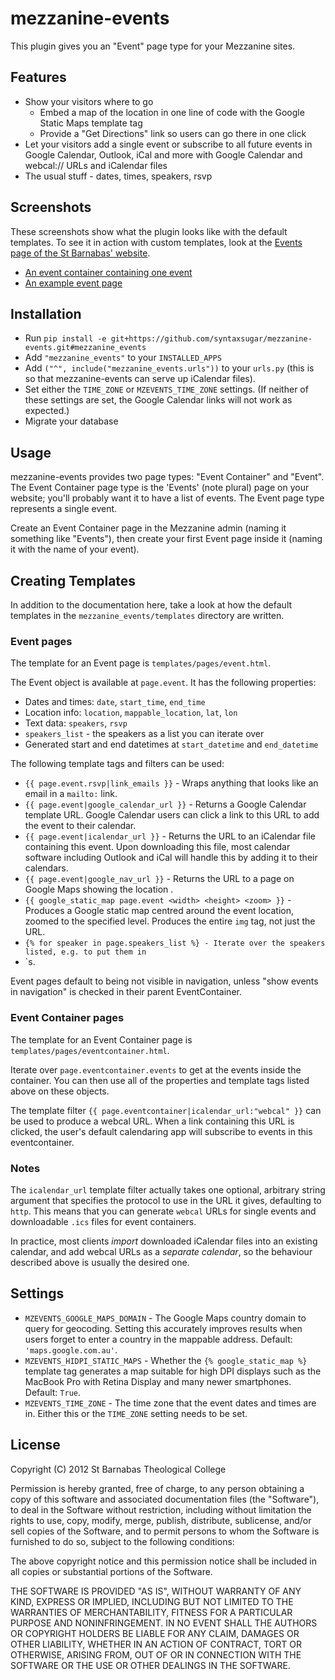 # mezzanine-events

This plugin gives you an "Event" page type for your Mezzanine sites.

## Features

* Show your visitors where to go
	* Embed a map of the location in one line of code with the Google Static Maps template tag
	* Provide a "Get Directions" link so users can go there in one click
* Let your visitors add a single event or subscribe to all future events in Google Calendar, Outlook, iCal and more with Google Calendar and webcal:// URLs and iCalendar files
* The usual stuff - dates, times, speakers, rsvp

## Screenshots

These screenshots show what the plugin looks like with the default templates. To see it in action with custom templates, look at the [Events page of the St Barnabas' website](http://www.sbtc.org.au/events/).

- [An event container containing one event](https://raw.github.com/stbarnabas/mezzanine-events/master/screenshots/eventcontainer.png)
- [An example event page](https://raw.github.com/stbarnabas/mezzanine-events/master/screenshots/event.png)

## Installation

* Run `pip install -e git+https://github.com/syntaxsugar/mezzanine-events.git#mezzanine_events`
* Add `"mezzanine_events"` to your `INSTALLED_APPS`
* Add `("^", include("mezzanine_events.urls"))` to your `urls.py` (this is so that mezzanine-events can serve up iCalendar files).
* Set either the `TIME_ZONE` or `MZEVENTS_TIME_ZONE` settings. (If neither of these settings are set, the Google Calendar links will not work as expected.)
* Migrate your database

## Usage

mezzanine-events provides two page types: "Event Container" and "Event". The Event Container page type is the 'Events' (note plural) page on your website; you'll probably want it to have a list of events. The Event page type represents a single event.

Create an Event Container page in the Mezzanine admin (naming it something like "Events"), then create your first Event page inside it (naming it with the name of your event).

## Creating Templates

In addition to the documentation here, take a look at how the default templates in the `mezzanine_events/templates` directory are written.

### Event pages

The template for an Event page is `templates/pages/event.html`.

The Event object is available at `page.event`. It has the following properties:

* Dates and times: `date`, `start_time`, `end_time`
* Location info: `location`, `mappable_location`, `lat`, `lon`
* Text data: `speakers`, `rsvp`
* `speakers_list` - the speakers as a list you can iterate over
* Generated start and end datetimes at `start_datetime` and `end_datetime`

The following template tags and filters can be used:

- `{{ page.event.rsvp|link_emails }}` - Wraps anything that looks like an email in a `mailto:` link.
- `{{ page.event|google_calendar_url }}` - Returns a Google Calendar template URL. Google Calendar users can click a link to this URL to add the event to their calendar.
- `{{ page.event|icalendar_url }}` - Returns the URL to an iCalendar file containing this event. Upon downloading this file, most calendar software including Outlook and iCal will handle this by adding it to their calendars.
- `{{ page.event|google_nav_url }}` - Returns the URL to a page on Google Maps showing the location .
- `{{ google_static_map page.event <width> <height> <zoom> }}` - Produces a Google static map centred around the event location, zoomed to the specified level. Produces the entire `img` tag, not just the URL.
- `{% for speaker in page.speakers_list %} - Iterate over the speakers listed, e.g. to put them in `<li>`s.

Event pages default to being not visible in navigation, unless "show events in navigation" is checked in their parent EventContainer.

### Event Container pages

The template for an Event Container page is `templates/pages/eventcontainer.html`.

Iterate over `page.eventcontainer.events` to get at the events inside the container. You can then use all of the properties and template tags listed above on these objects.

The template filter `{{ page.eventcontainer|icalendar_url:"webcal" }}` can be used to produce a webcal URL. When a link containing this URL is clicked, the user's default calendaring app will subscribe to events in this eventcontainer.

### Notes

The `icalendar_url` template filter actually takes one optional, arbitrary string argument that specifies the protocol to use in the URL it gives, defaulting to `http`. This means that you can generate `webcal` URLs for single events and downloadable `.ics` files for event containers.

In practice, most clients *import* downloaded iCalendar files into an existing calendar, and add webcal URLs as a *separate calendar*, so the behaviour described above is usually the desired one.

## Settings

* `MZEVENTS_GOOGLE_MAPS_DOMAIN` - The Google Maps country domain to query for geocoding. Setting this accurately improves results when users forget to enter a country in the mappable address. Default: `'maps.google.com.au'`.
* `MZEVENTS_HIDPI_STATIC_MAPS` - Whether the `{% google_static_map %}` template tag generates a map suitable for high DPI displays such as the MacBook Pro with Retina Display and many newer smartphones. Default: `True`.
* `MZEVENTS_TIME_ZONE` - The time zone that the event dates and times are in. Either this or the `TIME_ZONE` setting needs to be set.

## License

Copyright (C) 2012 St Barnabas Theological College

Permission is hereby granted, free of charge, to any person obtaining a copy of this software and associated documentation files (the "Software"), to deal in the Software without restriction, including without limitation the rights to use, copy, modify, merge, publish, distribute, sublicense, and/or sell copies of the Software, and to permit persons to whom the Software is furnished to do so, subject to the following conditions:

The above copyright notice and this permission notice shall be included in all copies or substantial portions of the Software.

THE SOFTWARE IS PROVIDED "AS IS", WITHOUT WARRANTY OF ANY KIND, EXPRESS OR IMPLIED, INCLUDING BUT NOT LIMITED TO THE WARRANTIES OF MERCHANTABILITY, FITNESS FOR A PARTICULAR PURPOSE AND NONINFRINGEMENT. IN NO EVENT SHALL THE AUTHORS OR COPYRIGHT HOLDERS BE LIABLE FOR ANY CLAIM, DAMAGES OR OTHER LIABILITY, WHETHER IN AN ACTION OF CONTRACT, TORT OR OTHERWISE, ARISING FROM, OUT OF OR IN CONNECTION WITH THE SOFTWARE OR THE USE OR OTHER DEALINGS IN THE SOFTWARE.
